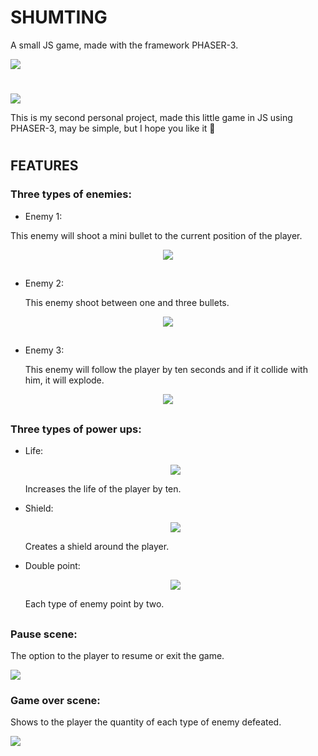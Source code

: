 # SHUMTING
A small JS game, made with the framework PHASER-3.

![](gitimg/Menu.png)

# 

![](gitimg/Game.png)

This is my second personal project, made this little game in JS using PHASER-3, may be simple, but I hope you like it :eyes:

#

## FEATURES

### Three types of enemies:

* Enemy 1:

 This enemy will shoot a mini bullet to the current position of the player.
 
 <p align="center"> <img src="gitimg/enemy1.png"> </p>

##

* Enemy 2:

  This enemy shoot between one and three bullets.
  
 <p align="center"> <img src="gitimg/enemy2.png"> </p>
 
##

* Enemy 3:

  This enemy will follow the player by ten seconds and if it collide with him, it will explode.
  
 <p align="center"> <img src="gitimg/explosive_enemy.png"> </p>
  
##

### Three types of power ups:

* Life:

  <p align="center"> <img src="gitimg/power1.png"> </p>
  
  Increases the life of the player by ten.
  
* Shield:

   
   <p align="center"> <img src="gitimg/power2.png"> </p>
  
   Creates a shield around the player.
   
* Double point:
   
   
  <p align="center"> <img src="gitimg/power3.png"> </p>
  
   Each type of enemy point by two.
   
 ##
 
 ### Pause scene:
  
   The option to the player to resume or exit the game.
   
   ![](gitimg/Pause.png)

### Game over scene:

   Shows to the player the quantity of each type of enemy defeated.
   
   ![](gitimg/Gameover.png)
